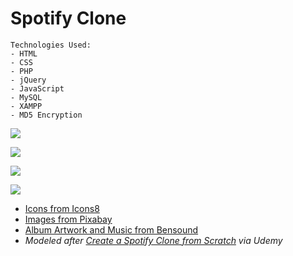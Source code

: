 # Spotify Clone

```
Technologies Used:
- HTML
- CSS
- PHP
- jQuery
- JavaScript
- MySQL
- XAMPP
- MD5 Encryption
```

![](https://i.imgur.com/8thZHmj.jpg)

![](https://i.imgur.com/4XOIVJU.png)

![](https://i.imgur.com/5ggzuCk.png)

![](https://i.imgur.com/eutu4mG.png)

- [Icons from Icons8](https://icons8.com/material-icons)
- [Images from Pixabay](pixabay.com/)
- [Album Artwork and Music from Bensound](www.bensound.com)
- _Modeled after [Create a Spotify Clone from Scratch](https://www.udemy.com/spotify-clone/) via Udemy_
